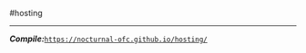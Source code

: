#hosting <hr>
<i><b>Compile:</b></i><a href="https://nocturnal-ofc.github.io/hosting/">```https://nocturnal-ofc.github.io/hosting/```
